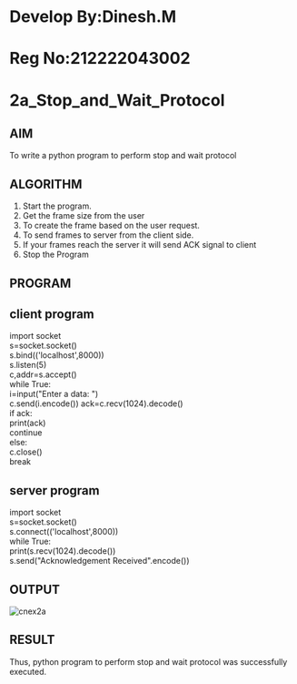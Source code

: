 # Develop By:Dinesh.M
# Reg No:212222043002
# 2a_Stop_and_Wait_Protocol
## AIM 
To write a python program to perform stop and wait protocol
## ALGORITHM
1. Start the program.
2. Get the frame size from the user
3. To create the frame based on the user request.
4. To send frames to server from the client side.
5. If your frames reach the server it will send ACK signal to client
6. Stop the Program
## PROGRAM
## client program
import socket   
s=socket.socket()   
s.bind(('localhost',8000))   
s.listen(5)   
c,addr=s.accept()   
while True:   
i=input("Enter a data: ")   
c.send(i.encode()) 
ack=c.recv(1024).decode()   
if ack:  
print(ack)  
continue   
else:   
c.close()  
break   
## server program 
import socket   
s=socket.socket()  
s.connect(('localhost',8000))  
while True:   
print(s.recv(1024).decode())  
s.send("Acknowledgement Received".encode())   
## OUTPUT
![cnex2a](https://github.com/NaliniG007/2a_Stop_and_Wait_Protocol/assets/162429215/32a4e043-73e9-4db1-ab7e-82dacd76e10a)


## RESULT
Thus, python program to perform stop and wait protocol was successfully executed.
